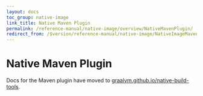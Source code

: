 ```yaml
---
layout: docs
toc_group: native-image
link_title: Native Maven Plugin
permalink: /reference-manual/native-image/overview/NativeMavenPlugin/
redirect_from: /$version/reference-manual/native-image/NativeImageMavenPlugin/
---
```

# Native Maven Plugin

Docs for the Maven plugin have moved to [graalvm.github.io/native-build-tools](https://graalvm.github.io/native-build-tools).
